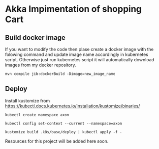 # Akka Impimentation of shopping Cart

## Build docker image 
If you want to modify the code then plase create a docker image with the folowing command and update image name accordingly in kubernetes script. Otherwise just run kubernetes script it will automatically download images from my decker repository.
```
mvn compile jib:dockerBuild -Dimage=new_image_name
```
## Deploy
Install kustomize from https://kubectl.docs.kubernetes.io/installation/kustomize/binaries/
```
kubectl create namespace axon
```
```
kubectl config set-context --current --namespace=axon
```
```
kustomize build .k8s/base/deploy | kubectl apply -f -
```

Resources for this project will be added here soon.
